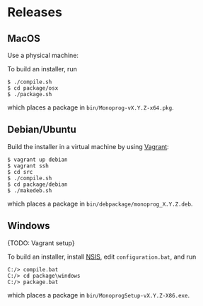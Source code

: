 # Releases

## MacOS

Use a physical machine:

To build an installer, run

    $ ./compile.sh
    $ cd package/osx
    $ ./package.sh

which places a package in `bin/Monoprog-vX.Y.Z-x64.pkg`.

## Debian/Ubuntu

Build the installer in a virtual machine by using [Vagrant](http://vagrantup.com):

    $ vagrant up debian
    $ vagrant ssh
    $ cd src
    $ ./compile.sh
    $ cd package/debian
    $ ./makedeb.sh

which places a package in `bin/debpackage/monoprog_X.Y.Z.deb`.


## Windows

{TODO: Vagrant setup}

To build an installer, install [NSIS](http://nsis.sourceforge.net/Download/),
edit `configuration.bat`, and run

    C:/> compile.bat
    C:/> cd package\windows
    C:/> package.bat

which places a package in `bin/MonoprogSetup-vX.Y.Z-X86.exe`.
